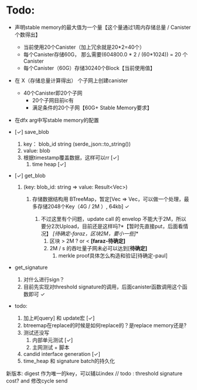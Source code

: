 # Todo:

- 声明stable memory的最大值为一个量【这个量通过1周内存储总量 / Canister 个数得出】
    - 当前使用20个Canister（加上冗余就是20*2=40个）
    - 每个Canister存储60G， 那么需要(604800.0 * 2 / (60*1024)) = 20 个Canister
    - 每个Canister（60G）存储30240个Block【当前使用值】
- 在 X（存储总量计算得出） 个子网上创建canister
    - 40个Canister即20个子网
        - 20个子网目前ic有
        - 满足条件的20个子网【60G+ Stable Memory要求】
- 在dfx arg中写stable memory的配置

- [✓] save_blob
    1. key： blob_id string (serde_json::to_string())
    2. value: blob
    3. 根据timestamp覆盖数据，这样可以rr [✓]
        1. time heap [✓]
- [✓] get_blob
    1. (key: blob_id: string => value: Result<Vec<u8>>)
        1. 存储数据结构用 BTreeMap，暂定[Vec<u8> => Vec<u8>，可以做一个处理，最多存储2048个Key（4G / 2M ）, 64kb] ✓
            1. 不过这里有个问题，update call 的 envelop 不能大于2M，所以要分2次Upload，目前还是这样吗?*【暂时先直接put，后面看情况】
               *[待确定-faraz，区块2M，要小一些]**
                1. 区块 > 2M ? or < **[faraz-待确定]**
                2. 2M / s 的吞吐量子网未必可以达到[**待确定]**
                    1. merkle proof具体怎么构造和验证[待确定-paul]
- get_signature
    1. 对什么进行sign？
    2. 目前先实现对threshold signature的调用，后面canister函数调用这个函数即可 ✓
- todo:
    1. 加上#[query] 和 update宏 [✓]
    2. btreemap在replace的时候是如何replace的？是replace memory还是?
    3. 测试还没写
        1. 内部单元测试 [✓]
        2. 主网测试 + 脚本
    4. candid interface generation [✓]
    5. time_heap 和 signature batch的持久化

新版本:
digest 作为唯一的key，可以辅以index
// todo : threshold signature cost? and 修改cycle send